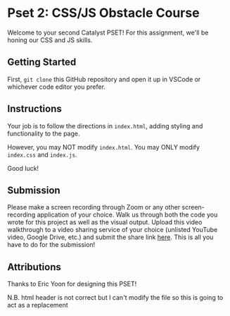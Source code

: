 <!-- VIEW THIS README.MD FILE IN VS CODE -- PRESS THE "PANELS WITH MAGNIFYING GLASS" ICON IN THE TOP RIGHT! -->

# Pset 2: CSS/JS Obstacle Course

Welcome to your second Catalyst PSET! For this assignment, we'll be honing our CSS and JS skills.

## Getting Started

First, `git clone` this GitHub repository and open it up in VSCode or whichever code editor you prefer.

## Instructions

Your job is to follow the directions in `index.html`, adding styling and functionality to the page.

However, you may NOT modify `index.html`. You may ONLY modify `index.css` and `index.js`.

Good luck!

## Submission

Please make a screen recording through Zoom or any other screen-recording application of your choice. Walk us through both the code you wrote for this project as well as the visual output. Upload this video walkthrough to a video sharing service of your choice (unlisted YouTube video, Google Drive, etc.) and submit the share link [here](https://docs.google.com/forms/d/e/1FAIpQLSedtqyx1ZP_3-FRuzycK_WIxDu1uQ8-n-E0pE3a1CaT7lSJzg/viewform?usp=sf_link). This is all you have to do for the submission!

## Attributions

Thanks to Eric Yoon for designing this PSET!

N.B. html header is not correct but I can't modify the file so this is going to act as a replacement
<!DOCTYPE html>